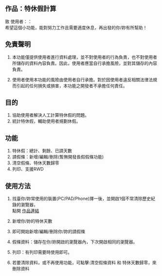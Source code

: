 <!DOCTYPE html> <html lang="zh"> <head> <meta charset="utf-8"/>  <link rel="shortcut icon" href="https://www.mdeditor.com/images/logos/favicon.ico" type="image/x-icon"/> </head> <body><h2 id="h2--"><a name="作品：特休假計算" class="reference-link"></a><span class="header-link octicon octicon-link"></span>作品：特休假計算</h2><p>致 使用者：：<br>希望這個小功能，能對努力工作且需要適度休息，再出發的你/妳有所幫助！ </p><h2 id="h2-u514Du8CACu8072u660E"><a name="免責聲明" class="reference-link"></a><span class="header-link octicon octicon-link"></span>免責聲明</h2><ol> <li><p>本功能僅提供使用者進行資料處理，並不對使用者的行為負責，也不對使用者所儲存的資料內容負責。因此，使用者應當自行承擔風險，並對其儲存的內容負責。</p> </li><li><p>使用者使用本功能的風險由使用者自行承擔。對於因使用者違反相關法律法規而引起的任何損失或損害，本功能之開發者不承擔任何責任。</p> </li></ol> <h2 id="h2-u76EEu7684"><a name="目的" class="reference-link"></a><span class="header-link octicon octicon-link"></span>目的</h2><ol> <li>協助使用者解決人工計算特休假的問題。</li><li>統計特休假，輔助使用者規劃休假。</li></ol> <h2 id="h2-u529Fu80FD"><a name="功能" class="reference-link"></a><span class="header-link octicon octicon-link"></span>功能</h2><ol> <li>特休假：總計、剩餘、已請天數</li><li>請假條：新增/編輯/刪除(暫無開發長假假條功能)</li><li>清空假條、特休天數歸零</li><li>列印、支援RWD</li></ol> <h2 id="h2-u4F7Fu7528u65B9u6CD5"><a name="使用方法" class="reference-link"></a><span class="header-link octicon octicon-link"></span>使用方法</h2><ol> <li><p>找臺你/妳常使用的裝置(PC/PAD/Phone)擇一後，並開啟1個不常清除歷史紀錄的瀏覽器，<br> 點開 <a href="https://bit104104.github.io/daysOffList/" title="作品連結">作品連結</a></p> </li><li><p>新增你/妳的特休天數</p> </li><li><p>即可開始新增/編輯/刪除你/妳的請假條</p> </li><li><p>假條資料：儲存在你/妳開啟的瀏覽器內，下次開啟相同的瀏覽器。</p> </li><li><p>列印：有列印需要時使用即可。</p> </li><li><p>若要清除資料，或不再使用功能，可點擊:清空假條資料 和 特休天數歸零，來刪除資料</p> </li></ol> </body> </html>